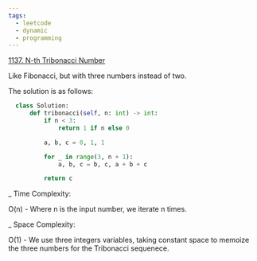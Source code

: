 ```yaml
---
tags:
  - leetcode
  - dynamic
  - programming
---
```


<a href="https://leetcode.com/problems/n-th-tribonacci-number/">1137. N-th
Tribonacci Number</a>

Like Fibonacci, but with three numbers instead of two.

The solution is as follows:

```python
  class Solution:
      def tribonacci(self, n: int) -> int:
          if n < 3:
              return 1 if n else 0

          a, b, c = 0, 1, 1

          for _ in range(3, n + 1):
              a, b, c = b, c, a + b + c

          return c
```

\_ Time Complexity:

O(n) - Where n is the input number, we iterate n times.

\_ Space Complexity:

O(1) - We use three integers variables, taking constant space to memoize the
three numbers for the Tribonacci sequenece.
